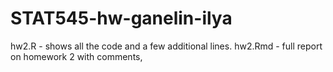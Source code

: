 # STAT545-hw-ganelin-ilya

hw2.R - shows all the code and a few additional lines.
hw2.Rmd - full report on homework 2 with comments,